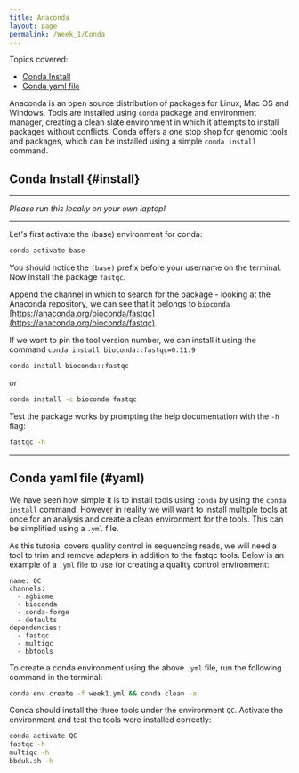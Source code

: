 ```yaml
---
title: Anaconda
layout: page
permalink: /Week_1/Conda
---
```


Topics covered:
- [Conda Install](#install)
- [Conda yaml file](#yaml)


Anaconda is an open source distribution of packages for Linux, Mac OS and Windows. Tools are installed using `conda` package and environment manager, creating a clean slate environment in which it attempts to install packages without conflicts. Conda offers a one stop shop for genomic tools and packages, which can be installed using a simple `conda install` command.

## Conda Install {#install}

***

*Please run this locally on your own laptop!*

***

Let's first activate the (base) environment for conda:

```bash
conda activate base
```

You should notice the `(base)` prefix before your username on the terminal. Now install the package `fastqc`.

Append the channel in which to search for the package - looking at the Anaconda repository, we can see that it belongs to `bioconda` [https://anaconda.org/bioconda/fastqc](https://anaconda.org/bioconda/fastqc).

If we want to pin the tool version number, we can install it using the command `conda install bioconda::fastqc=0.11.9`

```bash
conda install bioconda::fastqc
```

*or*

```bash
conda install -c bioconda fastqc
```

 Test the package works by prompting the help documentation with the `-h` flag:

 ```bash
 fastqc -h
 ```

***

## Conda yaml file (#yaml)

We have seen how simple it is to install tools using `conda` by using the `conda install` command. However in reality we will want to install multiple tools at once for an analysis and create a clean environment for the tools. This can be simplified using a `.yml` file.

As this tutorial covers quality control in sequencing reads, we will need a tool to trim and remove adapters in addition to the fastqc tools. Below is an example of a `.yml` file to use for creating a quality control environment:

```
name: QC
channels:
  - agbiome
  - bioconda
  - conda-forge
  - defaults
dependencies:
  - fastqc
  - multiqc
  - bbtools
```

To create a conda environment using the above `.yml` file, run the following command in the terminal:

```bash
conda env create -f week1.yml && conda clean -a
```

Conda should install the three tools under the environment `QC`. Activate the environment and test the tools were installed correctly:

```bash
conda activate QC
fastqc -h
multiqc -h
bbduk.sh -h
```
